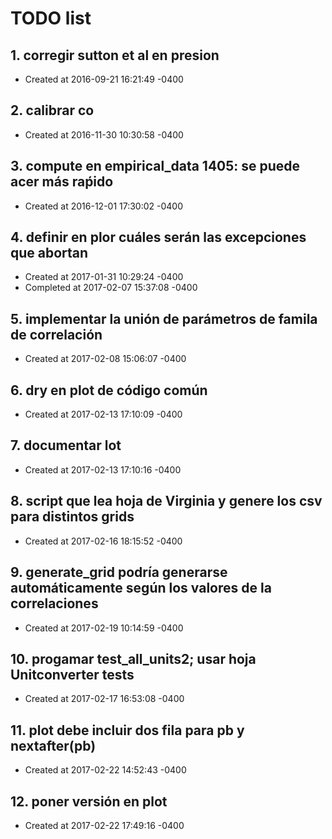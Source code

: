 # TODO list
## 1. corregir sutton et al en presion
- Created at   2016-09-21 16:21:49 -0400

## 2. calibrar co
- Created at   2016-11-30 10:30:58 -0400

## 3. compute en empirical_data 1405: se puede acer más raṕido
- Created at   2016-12-01 17:30:02 -0400

## 4. definir en plor cuáles serán las excepciones que abortan
- Created at   2017-01-31 10:29:24 -0400
- Completed at 2017-02-07 15:37:08 -0400

## 5. implementar la unión de parámetros de famila de correlación
- Created at   2017-02-08 15:06:07 -0400

## 6. dry en plot de código común
- Created at   2017-02-13 17:10:09 -0400

## 7. documentar lot
- Created at   2017-02-13 17:10:16 -0400

## 8. script que lea hoja de Virginia y genere los csv para distintos grids
- Created at   2017-02-16 18:15:52 -0400

## 9. generate_grid podría generarse automáticamente según los valores de la correlaciones
- Created at   2017-02-19 10:14:59 -0400

## 10. progamar test_all_units2; usar hoja Unitconverter tests
- Created at   2017-02-17 16:53:08 -0400

## 11. plot debe incluir dos fila para pb y nextafter(pb)
- Created at   2017-02-22 14:52:43 -0400

## 12. poner versión en plot
- Created at   2017-02-22 17:49:16 -0400

